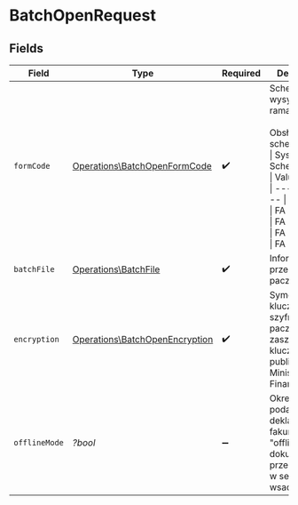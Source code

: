 # BatchOpenRequest


## Fields

| Field                                                                                                                                                                      | Type                                                                                                                                                                       | Required                                                                                                                                                                   | Description                                                                                                                                                                |
| -------------------------------------------------------------------------------------------------------------------------------------------------------------------------- | -------------------------------------------------------------------------------------------------------------------------------------------------------------------------- | -------------------------------------------------------------------------------------------------------------------------------------------------------------------------- | -------------------------------------------------------------------------------------------------------------------------------------------------------------------------- |
| `formCode`                                                                                                                                                                 | [Operations\BatchOpenFormCode](../../Models/Operations/BatchOpenFormCode.md)                                                                                               | :heavy_check_mark:                                                                                                                                                         | Schemat faktur wysyłanych w ramach sesji.<br/><br/>Obsługiwane schematy:<br/>\| SystemCode \| SchemaVersion \| Value \|<br/>\| --- \| --- \| --- \|<br/>\| FA (2) \| 1-0E \| FA \|<br/>\| FA (3) \| 1-0E \| FA \|<br/> |
| `batchFile`                                                                                                                                                                | [Operations\BatchFile](../../Models/Operations/BatchFile.md)                                                                                                               | :heavy_check_mark:                                                                                                                                                         | Informacje o przesyłanej paczce faktur.                                                                                                                                    |
| `encryption`                                                                                                                                                               | [Operations\BatchOpenEncryption](../../Models/Operations/BatchOpenEncryption.md)                                                                                           | :heavy_check_mark:                                                                                                                                                         | Symetryczny klucz szyfrujący plik paczki, zaszyfrowany kluczem publicznym Ministerstwa Finansów.                                                                           |
| `offlineMode`                                                                                                                                                              | *?bool*                                                                                                                                                                    | :heavy_minus_sign:                                                                                                                                                         | Określa, czy podatnik deklaruje tryb fakurowania "offline" dla dokumentów przesyłanych w sesji wsadowej.                                                                   |